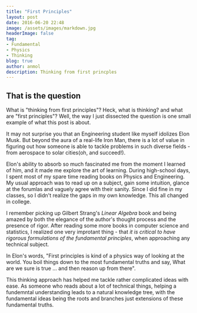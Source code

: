 ```yaml
---
title: "First Principles"
layout: post
date: 2016-06-20 22:48
image: /assets/images/markdown.jpg
headerImage: false
tag:
- Fundamental 
- Physics
- Thinking
blog: true
author: anmol
description: Thinking from first princples
---
```


## That is the question

What is "thinking from first principles"?
Heck, what is thinking? and what are "first principles"?
Well, the way I just dissected the question is one small example of what this post is about.

It may not surprise you that an Engineering student like myself idolizes Elon Musk.
But beyond the aura of a real-life Iron Man, there is a lot of value in figuring out how someone
is able to tackle problems in such diverse fields - from aerospace to solar cities(oh, and succeed!).

Elon's ability to absorb so much fascinated me from the moment I learned
of him, and it made me explore the art of learning.
During high-school days, I spent most of my spare time reading books on Physics and Engineering. My usual approach was to read up on a subject,
gain some intuition, glance at the forumlas and vaguely agree with their sanity. Since I did fine in my classes, so I didn't realize the gaps in my own knowledge. 
This all changed in college.

I remember picking up Gilbert Strang's *Linear Algebra* book and being amazed by both the elegance of the author's thought process and the presence of
rigor. After reading some more books in computer science and statistics, I realized one very improtant thing - that *it is critical to have rigorous formulations
of the fundamental principles*, when approaching any technical subject. 




In Elon's words, "First principles is kind of a physics way of looking at the world. You boil things down to the most fundamental truths and say,
 What are we sure is true … and then reason up from there". 
 
This thinking approach has helped me tackle rather complicated ideas with ease. As someone who reads about a lot of technical things, helping a fundemntal 
understanding leads to a natural knowledge tree, with the fundamental ideas being the roots and branches just extensions of  these fundamental truths. 

